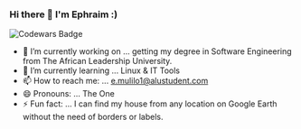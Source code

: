 ### Hi there 👋 I'm Ephraim :)

![Codewars Badge](https://www.codewars.com/users/ephraimm-zm/badges/large)

- 🔭 I’m currently working on ... getting my degree in Software Engineering from The African Leadership University.
- 🌱 I’m currently learning ... Linux & IT Tools
- 📫 How to reach me: ... e.mulilo1@alustudent.com
- 😄 Pronouns: ... The One
- ⚡ Fun fact: ...  I can find my house from any location on Google Earth without the need of borders or labels.

